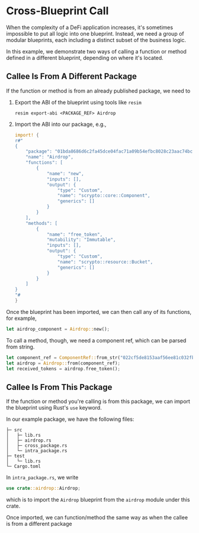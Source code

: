 # Cross-Blueprint Call

When the complexity of a DeFi application increases, it's sometimes impossible to put all logic into one blueprint. Instead, we need a group of modular blueprints, each including a distinct subset of the business logic.

In this example, we demonstrate two ways of calling a function or method defined in a different blueprint, depending on where it's located.

## Callee Is From A Different Package

If the function or method is from an already published package, we need to
1. Export the ABI of the blueprint using tools like `resim`
    ```
    resim export-abi <PACKAGE_REF> Airdrop
    ```
2. Import the ABI into our package, e.g.,
    ```rust
    import! {
    r#"
    {
        "package": "01bda8686d6c2fa45dce04fac71a09b54efbc8028c23aac74bc00e",
        "name": "Airdrop",
        "functions": [
            {
                "name": "new",
                "inputs": [],
                "output": {
                    "type": "Custom",
                    "name": "scrypto::core::Component",
                    "generics": []
                }
            }
        ],
        "methods": [
            {
                "name": "free_token",
                "mutability": "Immutable",
                "inputs": [],
                "output": {
                    "type": "Custom",
                    "name": "scrypto::resource::Bucket",
                    "generics": []
                }
            }
        ]
    }
    "#
    }
    ```
Once the blueprint has been imported, we can then call any of its functions, for example,

```rust
let airdrop_component = Airdrop::new();
```

To call a method, though, we need a component ref, which can be parsed from string.
```rust
let component_ref = ComponentRef::from_str("022cf5de8153aaf56ee81c032fb06c7fde0a1dc2389040d651dfc2").unwrap();
let airdrop = Airdrop::from(component_ref);
let received_tokens = airdrop.free_token();
```

## Callee Is From This Package

If the function or method you're calling is from this package, we can import the blueprint using Rust's `use` keyword.

In our example package, we have the following files:
```
├─ src
│   ├─ lib.rs
│   ├─ airdrop.rs
│   ├─ cross_package.rs
│   └─ intra_package.rs
├─ test
│   └─ lib.rs
└─ Cargo.toml
```

In `intra_package.rs`, we write

```rust
use crate::airdrop::Airdrop;
```

which is to import the `Airdrop` blueprint from the `airdrop` module under this crate.

Once imported, we can function/method the same way as when the callee is from a different package